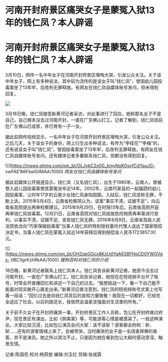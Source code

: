 # 河南开封府景区痛哭女子是蒙冤入狱13年的钱仁凤？本人辟谣

# 河南开封府景区痛哭女子是蒙冤入狱13年的钱仁凤？本人辟谣

3月10日，网传一名中年女子在河南开封府景区嚎啕大哭，引发公众关注。关于该中年女子，网上有多种说法，其中较为流传的是该女子叫“钱仁凤”，曾因幼儿园投毒案坐了13年牢，后改判无罪释放。有网友在钱仁凤自媒体账号发问，但未得到回复。

![](https://inews.gtimg.com/om_bt/OEDL_iNk7QoKVfDYYLkw3er81eh8rP4faHQ16HjCc4GEIAA/1000)

3月18日晚，钱仁凤接受新黄河记者采访，对此事进行了回应，她称那名女子不是自己，自己根本没去过河南开封，一直在广东佛山打工。记者了解到，钱仁凤目前在广东佛山已成家，并已育有一子一女。

据此前网传视频显示，一名中年女子在河南开封府景区嚎啕大哭，引发公众关注。之后几天，关于该女子的身份，网上衍生出多种说法，有传为“李桂花”“李梅”的，还有说该女子叫“钱仁凤”，曾因投毒案坐了13年牢，后改判无罪释放。有网友在钱仁凤自媒体账号发问，还有媒体记者多番联系钱仁凤，但都没有得到回复。

![](https://inews.gtimg.com/om_bt/OLJykC2x0G_kmyNsKOsyfCdYauJG-
vwFAE1MiFbel0iIMAA/1000) _网友在钱仁凤自媒体账号发问_

据此前媒体公开报道显示，钱仁凤（又名钱仁风），出生于1985年，云南人，曾被卷入幼儿园投毒案使其蒙冤坐牢近14年。2002年，云南巧家县的一起蹊跷的幼儿园投毒案，让时年17岁的云南少女钱仁凤身陷囹圄。入狱后，钱仁凤坚称无罪，不断上诉。2015年5月4日，云南省检察院认为，该案“事实不清，证据不足”，向云南省高院提出再审检察建议。2015年9月29日，在时隔13年后，云南省高院开庭再审钱仁凤投毒案。12月21日，云南省高院对钱仁凤投放危险物质再审案进行宣判，以事实不清，证据不足，宣告钱仁凤无罪。2016年8月9日，云南省高级人民法院依法向“巧家保姆投毒案”当事人钱仁凤的特别授权委托代理人送达了国家赔偿决定书，当事人钱仁凤在蒙冤入狱近14年获释后得到赔偿金人民币1723857.30元。

![](https://inews.gtimg.com/om_bt/OHZqpGGcx8KzUdYqA638FHqCD0YWGVgx-
tiBC3grKzhRkAA/1000) _搜狗百科对钱仁凤的介绍_

18日晚，新黄河记者联系上钱仁凤本人。钱仁凤告诉新黄河记者，她至今没去过河南开封，一直在广东佛山打工。钱仁凤告诉记者，她现在在短视频平台开了账号，时常会开直播回忆和讲述一下自己的过去。“我想挑战一下，看一下自己能不能面对现实敞开心扉走出来。”新黄河记者注意到，钱仁凤的短视频账号文案上也写着一段话：“回忆过去是向钱仁凤背后的良知力量致敬！我现在一切都好，已经完全适应了社会。以后的路还长，我依然会温柔坚强面对生活里的所有。”

关于前不久女子在开封府痛哭一事，开封府景区工作人员称，包公在开封府做过府尹，现在景区有演出，比如《铡美案》等，可能游客心情是被感染了。一般这种演出，大家比较沉浸，比如包公演员会问大家：该不该斩？游客都会附和：斩、斩……还有的游客情绪上来了，会被带哭，当时痛哭的女子是一名烧香拜佛的香客，并不是演员。她之所以哭泣不止，只是因为她在看到包公大殿时感动至深，触景生情。

记者:陈国亮 校对:杨荷放 编辑:刘玉红 剪辑:张成霖

